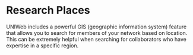 # Research Places

UNIWeb includes a powerful GIS \(geographic information system\) feature that allows you to search for members of your network based on location. This can be extremely helpful when searching for collaborators who have expertise in a specific region.

## 

